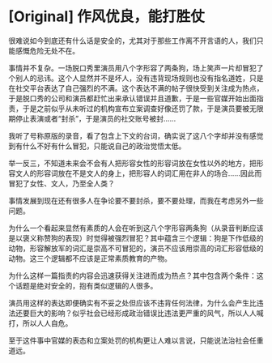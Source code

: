 # [Original] 作风优良，能打胜仗


很难说如今到底还有什么话是安全的，尤其对于那些工作离不开言语的人，我们只能感慨危险无处不在。

事情并不复杂。一场脱口秀里演员用八个字形容了两条狗，场上笑声一片却冒犯了个别人的忌讳。这个人显然并不是坏人，没有违背现场规则也没有指名道姓，只是在社交平台表达了自己强烈的不满。这个表达不满的帖子很快受到关注成为热点，于是脱口秀的公司和演员都赶忙出来承认错误并且道歉，于是一些官媒开始出面指责，于是之前似乎从未听过的机构宣布立案调查好像还罚了款，于是演员要被无限期停止表演或者“封杀”，于是演员的社交账号被封……

我听了号称原版的录音，看了包含上下文的台词，确实说了这八个字却并没有感觉到有什么不好有什么冒犯，只能说自己的政治觉悟太低。

举一反三，不知道未来会不会有人把形容女性的形容词放在女性以外的地方，把形容文人的形容词放在不是文人的身上，把形容人的词汇用在非人的场合……因此而冒犯了女性、文人，乃至全人类？

事情发展到现在还有很多人在争论要不要封杀，要不要处理，而我在考虑另外一些问题。

为什么一个看起来显然有素质的人会在听到这八个字形容两条狗（从录音判断应该是以褒义称赞狗的表现）时觉得被强烈冒犯？其中蕴含三个逻辑：狗是下作低级的动物，形容解放军的词汇是崇高不可冒犯的，演员不应该用崇高的词汇形容低级的动物。这三个逻辑都不应该是正常素质教育的产物。

为什么这样一篇指责的内容会迅速获得关注进而成为热点？其中包含两个条件：这个话题是绝对安全的，抱有类似逻辑的人很多。

演员用这样的表达即便确实有不妥之处但应该不违背任何法律，为什么会产生比违法还要巨大的影响？似乎社会已经形成政治错误比违法更严重的风气，所以人人喊打，所以人人自危。

至于这件事中官媒的表态和立案处罚的机构更让人难以言说，只能说法治社会任重道远。
